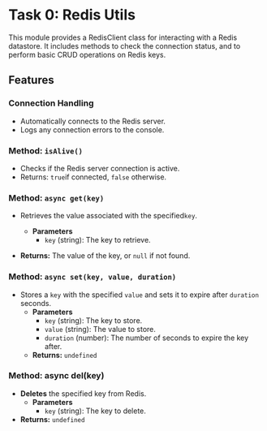 # Task 0: Redis Utils

This module provides a RedisClient class for interacting with a Redis datastore. It includes methods to check the connection status, and to perform basic CRUD operations on Redis keys.

## Features

### Connection Handling

- Automatically connects to the Redis server.
- Logs any connection errors to the console.

### Method: `isAlive()`

- Checks if the Redis server connection is active.
- Returns: `true`if connected, `false` otherwise.

### Method: `async get(key)`

- Retrieves the value associated with the specified`key`.

  - **Parameters**
    - `key` (string): The key to retrieve.
- **Returns:** The value of the key, or `null` if not found.

### Method: `async set(key, value, duration)`

- Stores a `key` with the specified `value` and sets it to expire after `duration` seconds.
  - **Parameters**
    - `key` (string): The key to store.
    - `value` (string): The value to store.
    - `duration` (number): The number of seconds to expire the key after.
  - **Returns:** `undefined`

### Method: async del(key)

- **Deletes** the specified key from Redis.
  - **Parameters**
    - `key` (string): The key to delete.
- **Returns:** `undefined`
